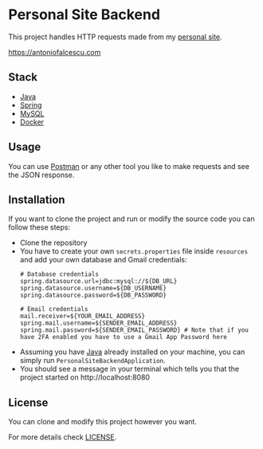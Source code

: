 # Personal Site Backend

This project handles HTTP requests made from my [personal site](https://antoniofalcescu.com).

https://antoniofalcescu.com

## Stack
  
  - [Java](https://www.java.com/en/)
  - [Spring](https://spring.io)
  - [MySQL](https://www.mysql.com)
  - [Docker](https://www.docker.com)

## Usage
  
You can use [Postman](https://www.postman.com) or any other tool you like to make requests and see the JSON response.

## Installation

If you want to clone the project and run or modify the source code you can follow these steps:
  - Clone the repository
  - You have to create your own ```secrets.properties``` file inside ```resources``` and add your own database and Gmail credentials:
      ```
      # Database credentials
      spring.datasource.url=jdbc:mysql://${DB_URL}
      spring.datasource.username=${DB_USERNAME}
      spring.datasource.password=${DB_PASSWORD}
      
      # Email credentials
      mail.receiver=${YOUR_EMAIL_ADDRESS}
      spring.mail.username=${SENDER_EMAIL_ADDRESS}
      spring.mail.password=${SENDER_EMAIL_PASSWORD} # Note that if you have 2FA enabled you have to use a Gmail App Password here
      ```
  - Assuming you have [Java](https://www.java.com/en/) already installed on your machine, you can simply run ```PersonalSiteBackendApplication```.
  - You should see a message in your terminal which tells you that the project started on http://localhost:8080

## License

You can clone and modify this project however you want.

For more details check [LICENSE](https://github.com/Rodioo/personal-site-backend/blob/main/LICENSE).

